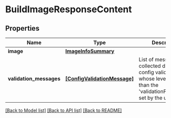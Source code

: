 # BuildImageResponseContent


## Properties
Name | Type | Description | Notes
------------ | ------------- | ------------- | -------------
**image** | [**ImageInfoSummary**](ImageInfoSummary.md) |  | 
**validation_messages** | [**[ConfigValidationMessage]**](ConfigValidationMessage.md) | List of messages collected during image config validation whose level is lower than the &#39;validationFailureLevel&#39; set by the user. | [optional] 

[[Back to Model list]](../README.md#documentation-for-models) [[Back to API list]](../README.md#documentation-for-api-endpoints) [[Back to README]](../README.md)



